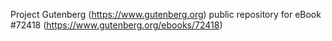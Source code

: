 Project Gutenberg (https://www.gutenberg.org) public repository
for eBook #72418 (https://www.gutenberg.org/ebooks/72418)

